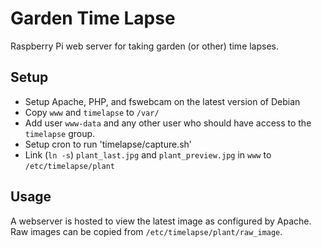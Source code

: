 # Garden Time Lapse

Raspberry Pi web server for taking garden (or other) time lapses.

## Setup
- Setup Apache, PHP, and fswebcam on the latest version of Debian
- Copy `www` and `timelapse` to `/var/`
- Add user `www-data` and any other user who should have access to the `timelapse` group.
- Setup cron to run 'timelapse/capture.sh'
- Link (`ln -s`) `plant_last.jpg` and `plant_preview.jpg` in `www` to `/etc/timelapse/plant`

## Usage
A webserver is hosted to view the latest image as configured by Apache.  Raw images can be copied from `/etc/timelapse/plant/raw_image`.
